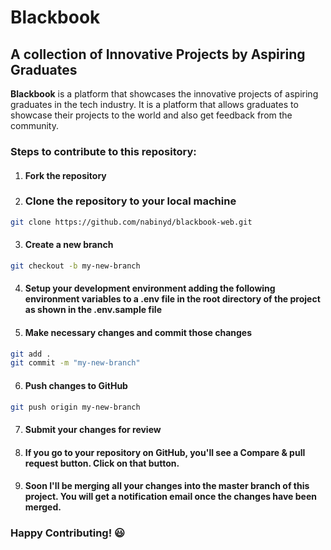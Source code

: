  # Blackbook
 
 ## A collection of Innovative Projects by Aspiring Graduates

**Blackbook** is a platform that showcases the innovative projects of aspiring graduates in the tech industry. It is a platform that allows graduates to showcase their projects to the world and also get feedback from the community.

### Steps to contribute to this repository:

1. #### Fork the repository

2. ### Clone the repository to your local machine
```bash
git clone https://github.com/nabinyd/blackbook-web.git
```

3. #### Create a new branch
```bash
git checkout -b my-new-branch
```

4. ####  Setup your development environment adding the following environment variables to a .env file in the root directory of the project as shown in the .env.sample file


5. ####  Make necessary changes and commit those changes
```bash
git add .
git commit -m "my-new-branch"
```

6. #### Push changes to GitHub
```bash
git push origin my-new-branch
```

7. #### Submit your changes for review

8. #### If you go to your repository on GitHub, you'll see a Compare & pull request button. Click on that button.

9. #### Soon I'll be merging all your changes into the master branch of this project. You will get a notification email once the changes have been merged.

### Happy Contributing! :smiley:
